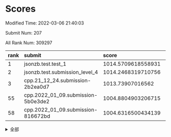 # Scores

Modified Time: 2022-03-06 21:40:03

Submit Num: 207

All Rank Num: 309297

| rank |               submit               |       score        |       sigma        | pk_num |
| :--- | :--------------------------------- | :----------------- | :----------------- | :----- |
| 1    | jsonzb.test.test_1                 | 1014.5709618558931 | 0.866202087134193  | 5973   |
| 2    | jsonzb.test.submission_level_4     | 1014.2468319710756 | 0.8259996611372524 | 5977   |
| 3    | cpp.21_12_24.submission-2b2ea0d7   | 1013.73907016562   | 0.811132186297484  | 5978   |
| 55   | cpp.2022_01_09.submission-5b0e3de2 | 1004.8804903206715 | 0.7164272256007994 | 5979   |
| 58   | cpp.2022_01_09.submission-816672bd | 1004.6316500434139 | 0.7018943423732757 | 5980   |


<details>
<summary>全部</summary>

| rank |                 submit                 |       score        |       sigma        | pk_num |
| :--- | :------------------------------------- | :----------------- | :----------------- | :----- |
| 1    | jsonzb.test.test_1                     | 1014.5709618558931 | 0.866202087134193  | 5973   |
| 2    | jsonzb.test.submission_level_4         | 1014.2468319710756 | 0.8259996611372524 | 5977   |
| 3    | cpp.21_12_24.submission-2b2ea0d7       | 1013.73907016562   | 0.811132186297484  | 5978   |
| 4    | gobigger.level_3.submission_level_3_31 | 1011.5093538156812 | 0.7586773919511003 | 5982   |
| 5    | gobigger.level_3.submission_level_3_45 | 1011.4372124858279 | 0.7827592580757876 | 5980   |
| 6    | gobigger.level_3.submission_level_3_22 | 1011.1466966325235 | 0.7605765062359461 | 5973   |
| 7    | gobigger.level_3.submission_level_3_32 | 1010.9930988645855 | 0.7809466530946807 | 5971   |
| 8    | gobigger.level_3.submission_level_3_4  | 1010.8008862208952 | 0.7827613802888097 | 5974   |
| 9    | gobigger.level_3.submission_level_3_44 | 1010.7782450142428 | 0.7721889401943678 | 5975   |
| 10   | gobigger.level_3.submission_level_3_46 | 1010.7047982091573 | 0.7790444180106206 | 5976   |
| 11   | gobigger.level_3.submission_level_3_20 | 1010.5210791142199 | 0.7794628901994191 | 5981   |
| 12   | gobigger.level_3.submission_level_3_25 | 1010.4411687849828 | 0.7700290375540382 | 5977   |
| 13   | gobigger.level_3.submission_level_3_23 | 1010.4003467163824 | 0.7834102817177119 | 5976   |
| 14   | gobigger.level_3.submission_level_3_38 | 1010.319418281606  | 0.7588824913426955 | 5975   |
| 15   | gobigger.level_3.submission_level_3_35 | 1010.2100668691435 | 0.7398477016796609 | 5981   |
| 16   | gobigger.level_3.submission_level_3_28 | 1010.1950054133516 | 0.7857778505288867 | 5981   |
| 17   | gobigger.level_3.submission_level_3_9  | 1010.1483871721488 | 0.7710935477101718 | 5975   |
| 18   | gobigger.level_3.submission_level_3_8  | 1010.132070412714  | 0.7427673606848406 | 5974   |
| 19   | gobigger.level_3.submission_level_3_21 | 1010.1039473196314 | 0.7588193903281617 | 5975   |
| 20   | gobigger.level_3.submission_level_3_0  | 1010.0514769407367 | 0.7538740355608331 | 5970   |
| 21   | gobigger.level_3.submission_level_3_17 | 1009.9820750262573 | 0.7673837916929462 | 5978   |
| 22   | gobigger.level_3.submission_level_3_2  | 1009.9694100532513 | 0.7456269021603522 | 5977   |
| 23   | gobigger.level_3.submission_level_3_27 | 1009.9504626866152 | 0.7566725496403602 | 5974   |
| 24   | gobigger.level_3.submission_level_3_18 | 1009.9288008561592 | 0.7488371168380399 | 5976   |
| 25   | gobigger.level_3.submission_level_3_14 | 1009.9083263262881 | 0.7438548698622647 | 5977   |
| 26   | gobigger.level_3.submission_level_3_12 | 1009.8977899404643 | 0.7523756074223582 | 5979   |
| 27   | gobigger.level_3.submission_level_3_43 | 1009.8473276035324 | 0.7615624504394988 | 5975   |
| 28   | gobigger.level_3.submission_level_3_26 | 1009.8361025143107 | 0.7581174254630199 | 5979   |
| 29   | gobigger.level_3.submission_level_3_34 | 1009.66458582438   | 0.7432209842561947 | 5974   |
| 30   | gobigger.level_3.submission_level_3_48 | 1009.6394989046297 | 0.7551368717047547 | 5978   |
| 31   | gobigger.level_3.submission_level_3_6  | 1009.6278944644471 | 0.7596518518114527 | 5978   |
| 32   | gobigger.level_3.submission_level_3_47 | 1009.6176340197202 | 0.7510828241740891 | 5971   |
| 33   | gobigger.level_3.submission_level_3_41 | 1009.5807448564811 | 0.7517860323549526 | 5977   |
| 34   | gobigger.level_3.submission_level_3_36 | 1009.5144313045694 | 0.7365451960020968 | 5977   |
| 35   | gobigger.level_3.submission_level_3_30 | 1009.465457263266  | 0.7540743877954508 | 5977   |
| 36   | gobigger.level_3.submission_level_3_29 | 1009.4597635207278 | 0.7530644725410085 | 5979   |
| 37   | gobigger.level_3.submission_level_3_16 | 1009.399718274087  | 0.7858486062271148 | 5982   |
| 38   | gobigger.level_3.submission_level_3_42 | 1009.3986574629149 | 0.7580307620302476 | 5975   |
| 39   | gobigger.level_3.submission_level_3_11 | 1009.3565931241192 | 0.7509664552219213 | 5975   |
| 40   | gobigger.level_3.submission_level_3_40 | 1009.355642435624  | 0.7483380004887106 | 5975   |
| 41   | gobigger.level_3.submission_level_3_15 | 1009.2396071013285 | 0.7411734304868637 | 5973   |
| 42   | gobigger.level_3.submission_level_3_19 | 1009.1907160475082 | 0.7548400426426365 | 5979   |
| 43   | gobigger.level_3.submission_level_3_37 | 1009.010389708964  | 0.7368953568222832 | 5975   |
| 44   | gobigger.level_3.submission_level_3_10 | 1008.9977339306071 | 0.7564484416054257 | 5970   |
| 45   | gobigger.level_3.submission_level_3_5  | 1008.9613124457776 | 0.7331988905648846 | 5976   |
| 46   | gobigger.level_3.submission_level_3_1  | 1008.9598117192727 | 0.7474070119925165 | 5973   |
| 47   | gobigger.level_3.submission_level_3_33 | 1008.9097398796284 | 0.7624526091301084 | 5979   |
| 48   | gobigger.level_3.submission_level_3_49 | 1008.903499506068  | 0.7519823218547127 | 5977   |
| 49   | gobigger.level_3.submission_level_3_24 | 1008.755385451888  | 0.7396579679758813 | 5978   |
| 50   | gobigger.level_3.submission_level_3_39 | 1008.746976706443  | 0.7498533521437009 | 5979   |
| 51   | gobigger.level_3.submission_level_3_13 | 1008.7159705036404 | 0.7552392780471587 | 5976   |
| 52   | gobigger.level_3.submission_level_3_7  | 1008.528536960165  | 0.7433630611358263 | 5979   |
| 53   | gobigger.level_3.submission_level_3_3  | 1007.229685388001  | 0.7396834834815318 | 5974   |
| 54   | gobigger.level_1.submission_level_1_4  | 1005.0893458802658 | 0.7371619153448419 | 5972   |
| 55   | cpp.2022_01_09.submission-5b0e3de2     | 1004.8804903206715 | 0.7164272256007994 | 5979   |
| 56   | gobigger.level_1.submission_level_1_36 | 1004.8077914625724 | 0.7297796297472673 | 5979   |
| 57   | gobigger.level_1.submission_level_1_24 | 1004.6886065623579 | 0.7154572383898382 | 5983   |
| 58   | cpp.2022_01_09.submission-816672bd     | 1004.6316500434139 | 0.7018943423732757 | 5980   |
| 59   | gobigger.level_1.submission_level_1_46 | 1004.5399955209284 | 0.7093503625966263 | 5974   |
| 60   | gobigger.level_1.submission_level_1_37 | 1004.5316164295926 | 0.7128526390127264 | 5979   |
| 61   | gobigger.level_1.submission_level_1_12 | 1004.3262112778264 | 0.7223112301156362 | 5975   |
| 62   | gobigger.level_1.submission_level_1_41 | 1004.3153072934243 | 0.7199029838005302 | 5975   |
| 63   | gobigger.level_1.submission_level_1_9  | 1004.1603690393941 | 0.7118812548558096 | 5973   |
| 64   | gobigger.level_1.submission_level_1_10 | 1004.1026473159118 | 0.7155580356326237 | 5983   |
| 65   | gobigger.level_1.submission_level_1_2  | 1004.0847400053781 | 0.7238312209052672 | 5981   |
| 66   | gobigger.level_1.submission_level_1_3  | 1004.0226795442952 | 0.7146364609540827 | 5979   |
| 67   | gobigger.level_1.submission_level_1_34 | 1004.0110614845394 | 0.7264025184613268 | 5981   |
| 68   | gobigger.level_1.submission_level_1_43 | 1003.9440989351908 | 0.7241985296985255 | 5975   |
| 69   | gobigger.level_1.submission_level_1_49 | 1003.8944892875131 | 0.7136284366016514 | 5977   |
| 70   | gobigger.level_1.submission_level_1_48 | 1003.8511870121015 | 0.7222597143174259 | 5974   |
| 71   | gobigger.level_1.submission_level_1_27 | 1003.8003557010136 | 0.7204236955138736 | 5976   |
| 72   | gobigger.level_1.submission_level_1_35 | 1003.5897304513529 | 0.7190741112421571 | 5977   |
| 73   | gobigger.level_1.submission_level_1_38 | 1003.5394415047908 | 0.7184314675284509 | 5977   |
| 74   | gobigger.level_1.submission_level_1_16 | 1003.5158009136941 | 0.7094433986100668 | 5975   |
| 75   | gobigger.level_1.submission_level_1_20 | 1003.5129672927512 | 0.709392096052489  | 5978   |
| 76   | gobigger.level_1.submission_level_1_32 | 1003.4910730888759 | 0.7142604505583553 | 5973   |
| 77   | gobigger.level_1.submission_level_1_6  | 1003.4333405162008 | 0.7218224156613351 | 5979   |
| 78   | gobigger.level_1.submission_level_1_25 | 1003.3818432850227 | 0.7224801031221726 | 5970   |
| 79   | gobigger.level_1.submission_level_1_19 | 1003.3786626493213 | 0.7093665750256596 | 5984   |
| 80   | gobigger.level_1.submission_level_1_5  | 1003.3381164625991 | 0.7142905266652396 | 5983   |
| 81   | gobigger.level_1.submission_level_1_28 | 1003.317282341346  | 0.7016616198050547 | 5977   |
| 82   | gobigger.level_1.submission_level_1_0  | 1003.2529620459695 | 0.7208476836163455 | 5983   |
| 83   | gobigger.level_1.submission_level_1_45 | 1003.1781795645696 | 0.711481553749271  | 5975   |
| 84   | gobigger.level_1.submission_level_1_47 | 1003.1618445589354 | 0.7184732810017467 | 5975   |
| 85   | gobigger.level_1.submission_level_1_7  | 1003.1289040115175 | 0.7160814961313686 | 5979   |
| 86   | gobigger.level_1.submission_level_1_15 | 1003.1238243554683 | 0.7098392384706552 | 5977   |
| 87   | gobigger.level_1.submission_level_1_8  | 1003.0874116082023 | 0.727031327885244  | 5980   |
| 88   | gobigger.level_1.submission_level_1_14 | 1003.0405162685888 | 0.7116665330083741 | 5975   |
| 89   | gobigger.level_1.submission_level_1_21 | 1002.9306874385896 | 0.7286363958058304 | 5977   |
| 90   | gobigger.level_1.submission_level_1_18 | 1002.8855909548873 | 0.7202049437799054 | 5978   |
| 91   | gobigger.level_1.submission_level_1_39 | 1002.8760767332184 | 0.7048037563815006 | 5978   |
| 92   | gobigger.level_1.submission_level_1_1  | 1002.840905190248  | 0.7151163302128649 | 5977   |
| 93   | gobigger.level_1.submission_level_1_31 | 1002.8279557730848 | 0.7173479153573057 | 5982   |
| 94   | gobigger.level_1.submission_level_1_13 | 1002.8020194036843 | 0.7147402272540858 | 5974   |
| 95   | gobigger.level_1.submission_level_1_44 | 1002.7538694543504 | 0.7190327792176562 | 5973   |
| 96   | gobigger.level_1.submission_level_1_30 | 1002.741966416908  | 0.7166358044003416 | 5983   |
| 97   | gobigger.level_1.submission_level_1_11 | 1002.64253329934   | 0.7166676211879193 | 5974   |
| 98   | gobigger.level_1.submission_level_1_33 | 1002.5315223924594 | 0.7152349384998042 | 5978   |
| 99   | gobigger.level_1.submission_level_1_17 | 1002.4930473299157 | 0.7103509953301521 | 5973   |
| 100  | gobigger.level_1.submission_level_1_23 | 1002.2728408472367 | 0.7150413765346229 | 5974   |
| 101  | gobigger.level_1.submission_level_1_22 | 1002.2305380451586 | 0.7063591578923553 | 5973   |
| 102  | gobigger.level_1.submission_level_1_29 | 1001.9956020791151 | 0.7050773405479357 | 5981   |
| 103  | gobigger.level_1.submission_level_1_42 | 1001.9365900587343 | 0.7082657004516715 | 5979   |
| 104  | gobigger.level_1.submission_level_1_40 | 1001.8968626843244 | 0.7307941056600296 | 5971   |
| 105  | gobigger.level_1.submission_level_1_26 | 1001.6354014134979 | 0.7208985677957743 | 5980   |
| 106  | gobigger.random.submission_random_28   | 997.0751508678585  | 0.6969652808437136 | 5980   |
| 107  | gobigger.random.submission_random_25   | 997.059088463858   | 0.7101316089776895 | 5978   |
| 108  | gobigger.random.submission_random_1    | 996.984723877134   | 0.6989389984427081 | 5971   |
| 109  | gobigger.random.submission_random_40   | 996.9126978266447  | 0.7102498622905606 | 5977   |
| 110  | gobigger.random.submission_random_44   | 996.7668239260249  | 0.699935472275943  | 5976   |
| 111  | gobigger.random.submission_random_49   | 996.6686687199856  | 0.7042796940733929 | 5974   |
| 112  | gobigger.random.submission_random_13   | 996.6602590087234  | 0.7077705950184723 | 5974   |
| 113  | gobigger.random.submission_random_42   | 996.5326661252323  | 0.7086048267190297 | 5973   |
| 114  | gobigger.random.submission_random_36   | 996.5217188192881  | 0.6972896534685117 | 5973   |
| 115  | gobigger.random.submission_random_6    | 996.4962945748766  | 0.717643146324862  | 5975   |
| 116  | gobigger.random.submission_random_26   | 996.4909472988853  | 0.69726817710066   | 5981   |
| 117  | gobigger.random.submission_random_34   | 996.4582492513454  | 0.707077364742818  | 5977   |
| 118  | gobigger.random.submission_random_3    | 996.374958073787   | 0.7091365563360149 | 5977   |
| 119  | gobigger.random.submission_random_10   | 996.3398638650312  | 0.7202124752344552 | 5979   |
| 120  | gobigger.random.submission_random_4    | 996.3278752473905  | 0.7078053102812372 | 5980   |
| 121  | gobigger.random.submission_random_43   | 996.2398915332411  | 0.7174285936445908 | 5976   |
| 122  | gobigger.random.submission_random_23   | 996.1309802518978  | 0.7016984483631957 | 5974   |
| 123  | gobigger.random.submission_random_20   | 996.1256893173424  | 0.7002631400990704 | 5976   |
| 124  | gobigger.random.submission_random_38   | 996.1206656067753  | 0.6976370013445509 | 5975   |
| 125  | gobigger.random.submission_random_24   | 996.1114495574773  | 0.7002448972550365 | 5974   |
| 126  | gobigger.random.submission_random_9    | 996.084534268208   | 0.707861348746894  | 5980   |
| 127  | gobigger.random.submission_random_39   | 996.0738265763894  | 0.7095751954888786 | 5974   |
| 128  | gobigger.random.submission_random_46   | 996.0715967576152  | 0.7011910986372762 | 5977   |
| 129  | gobigger.random.submission_random_15   | 996.0257809333388  | 0.7024509715008814 | 5972   |
| 130  | gobigger.random.submission_random_33   | 996.0177215977978  | 0.7026224662089758 | 5980   |
| 131  | gobigger.random.submission_random_19   | 996.003155069635   | 0.7144924142093105 | 5980   |
| 132  | gobigger.random.submission_random_14   | 995.8625161384815  | 0.7148981049841697 | 5971   |
| 133  | gobigger.random.submission_random_16   | 995.8278147888285  | 0.7096081468198313 | 5981   |
| 134  | gobigger.random.submission_random_41   | 995.8169859277994  | 0.7121823931443904 | 5980   |
| 135  | gobigger.random.submission_random_37   | 995.7935068768401  | 0.7214025607388522 | 5978   |
| 136  | gobigger.random.submission_random_48   | 995.7924173946877  | 0.7100638935576061 | 5977   |
| 137  | gobigger.random.submission_random_32   | 995.7895674565841  | 0.7346629943197589 | 5977   |
| 138  | gobigger.random.submission_random_27   | 995.7519158454602  | 0.7131343178559171 | 5982   |
| 139  | gobigger.random.submission_random_47   | 995.6999204149863  | 0.7171655031387316 | 5979   |
| 140  | gobigger.random.submission_random_35   | 995.6538532189622  | 0.7198727898675307 | 5971   |
| 141  | gobigger.random.submission_random_7    | 995.650358273558   | 0.7194875787882752 | 5978   |
| 142  | gobigger.random.submission_random_0    | 995.5579397193538  | 0.7080988079656404 | 5974   |
| 143  | gobigger.random.submission_random_8    | 995.5296201297818  | 0.7183650883898    | 5977   |
| 144  | gobigger.random.submission_random_21   | 995.4950874228163  | 0.7089427922549013 | 5982   |
| 145  | gobigger.random.submission_random_11   | 995.3973516410819  | 0.7130112952482848 | 5974   |
| 146  | gobigger.random.submission_random_45   | 995.3470639970029  | 0.7129169105985707 | 5974   |
| 147  | gobigger.random.submission_random_22   | 995.2869357042655  | 0.7139339495591753 | 5980   |
| 148  | gobigger.random.submission_random_12   | 995.2369342698483  | 0.6973245014024868 | 5978   |
| 149  | gobigger.random.submission_random_2    | 995.2306332523667  | 0.7215246282678206 | 5976   |
| 150  | gobigger.random.submission_random_18   | 995.2150705146558  | 0.7104631576802576 | 5975   |
| 151  | gobigger.random.submission_random_29   | 995.0383082831866  | 0.7185619533978298 | 5975   |
| 152  | gobigger.random.submission_random_31   | 994.8468113842914  | 0.7220342552652731 | 5978   |
| 153  | gobigger.level_2.submission_level_2_24 | 994.7924822626089  | 0.7265149159794245 | 5972   |
| 154  | gobigger.random.submission_random_5    | 994.457023151007   | 0.7245123996538823 | 5979   |
| 155  | gobigger.level_2.submission_level_2_41 | 994.406934473285   | 0.720859510509457  | 5979   |
| 156  | gobigger.random.submission_random_30   | 994.2910369598229  | 0.7318408868197145 | 5980   |
| 157  | gobigger.random.submission_random_17   | 994.2281860555868  | 0.7181396692570202 | 5977   |
| 158  | gobigger.level_2.submission_level_2_9  | 994.0951737453988  | 0.7444359090600856 | 5976   |
| 159  | gobigger.level_2.submission_level_2_13 | 993.7117343281641  | 0.7456576384282784 | 5981   |
| 160  | gobigger.level_2.submission_level_2_34 | 993.709686924785   | 0.7366853572006224 | 5980   |
| 161  | gobigger.level_2.submission_level_2_14 | 993.4981283477214  | 0.7628748752487161 | 5972   |
| 162  | gobigger.level_2.submission_level_2_3  | 993.246988661259   | 0.7294188600952818 | 5977   |
| 163  | gobigger.level_2.submission_level_2_47 | 993.1476430067014  | 0.7336965827667725 | 5977   |
| 164  | gobigger.level_2.submission_level_2_22 | 993.0833863156138  | 0.7462807514363489 | 5975   |
| 165  | gobigger.level_2.submission_level_2_19 | 993.0776016819032  | 0.7317623924852897 | 5976   |
| 166  | gobigger.level_2.submission_level_2_6  | 993.0566198088053  | 0.7234031050260357 | 5984   |
| 167  | gobigger.level_2.submission_level_2_7  | 993.0239270614533  | 0.7337310997691    | 5975   |
| 168  | gobigger.level_2.submission_level_2_30 | 992.972525103511   | 0.7413887419046025 | 5978   |
| 169  | gobigger.level_2.submission_level_2_12 | 992.9437860430137  | 0.7271409008607534 | 5974   |
| 170  | gobigger.level_2.submission_level_2_23 | 992.8711078496214  | 0.7509438040125946 | 5980   |
| 171  | gobigger.level_2.submission_level_2_44 | 992.8171433848829  | 0.7366382363188961 | 5973   |
| 172  | gobigger.level_2.submission_level_2_27 | 992.7913986470625  | 0.7256614047334983 | 5980   |
| 173  | gobigger.level_2.submission_level_2_10 | 992.7610913072849  | 0.7340701246304976 | 5973   |
| 174  | gobigger.level_2.submission_level_2_46 | 992.7398303695277  | 0.751763770705562  | 5972   |
| 175  | gobigger.level_2.submission_level_2_49 | 992.7316387231656  | 0.7350200918136327 | 5975   |
| 176  | gobigger.level_2.submission_level_2_20 | 992.7282080160546  | 0.7412573344975184 | 5976   |
| 177  | gobigger.level_2.submission_level_2_1  | 992.6305524290411  | 0.7424117577822682 | 5977   |
| 178  | gobigger.level_2.submission_level_2_4  | 992.3134071786313  | 0.7367002108738759 | 5975   |
| 179  | gobigger.level_2.submission_level_2_25 | 992.2655157813971  | 0.7482275552637357 | 5978   |
| 180  | gobigger.level_2.submission_level_2_39 | 992.256191358101   | 0.7488433223018431 | 5974   |
| 181  | gobigger.level_2.submission_level_2_2  | 992.2365198971856  | 0.7295313181061452 | 5974   |
| 182  | gobigger.level_2.submission_level_2_0  | 992.2192069120163  | 0.7579253210225673 | 5982   |
| 183  | gobigger.level_2.submission_level_2_38 | 992.072534031327   | 0.7545971448807863 | 5979   |
| 184  | gobigger.level_2.submission_level_2_8  | 992.0472800801703  | 0.7421225212857375 | 5973   |
| 185  | gobigger.level_2.submission_level_2_40 | 992.0303458442313  | 0.7412245554899086 | 5982   |
| 186  | gobigger.level_2.submission_level_2_42 | 992.0165923083549  | 0.7378575560479927 | 5976   |
| 187  | gobigger.level_2.submission_level_2_29 | 991.8218081218213  | 0.7428489119159046 | 5977   |
| 188  | gobigger.level_2.submission_level_2_21 | 991.776644343954   | 0.7483981278116226 | 5974   |
| 189  | gobigger.level_2.submission_level_2_32 | 991.7661031535464  | 0.7639388665460628 | 5975   |
| 190  | gobigger.level_2.submission_level_2_43 | 991.6595849994918  | 0.7413678202408296 | 5977   |
| 191  | gobigger.level_2.submission_level_2_33 | 991.5537093336367  | 0.7297132227969917 | 5980   |
| 192  | gobigger.level_2.submission_level_2_37 | 991.5370825510832  | 0.7513140494500706 | 5978   |
| 193  | gobigger.level_2.submission_level_2_45 | 991.5248530679011  | 0.7369460338153667 | 5972   |
| 194  | gobigger.level_2.submission_level_2_11 | 991.4379006482453  | 0.7477741707123023 | 5975   |
| 195  | gobigger.level_2.submission_level_2_31 | 991.3443365461798  | 0.7614394523775528 | 5973   |
| 196  | gobigger.level_2.submission_level_2_5  | 991.2935381574699  | 0.760828133531274  | 5975   |
| 197  | gobigger.level_2.submission_level_2_36 | 991.2550537083034  | 0.7374746363350961 | 5979   |
| 198  | gobigger.level_2.submission_level_2_16 | 991.2183803703218  | 0.7509159173013139 | 5974   |
| 199  | gobigger.level_2.submission_level_2_18 | 991.2127746943664  | 0.7659243678311699 | 5979   |
| 200  | gobigger.level_2.submission_level_2_26 | 991.2121493988446  | 0.7454248035803175 | 5981   |
| 201  | gobigger.level_2.submission_level_2_17 | 991.09966831655    | 0.7316754767784875 | 5978   |
| 202  | gobigger.level_2.submission_level_2_35 | 990.9783769877345  | 0.7512041140120133 | 5979   |
| 203  | gobigger.level_2.submission_level_2_15 | 990.7314053866728  | 0.7679900970049276 | 5980   |
| 204  | gobigger.level_2.submission_level_2_48 | 990.3734933456988  | 0.7623133859442484 | 5976   |
| 205  | gobigger.level_2.submission_level_2_28 | 989.3297173209671  | 0.7648370934577707 | 5978   |
| 206  | gobigger.none.submission_none_1        | 976.9296672868054  | 1.4122965720817955 | 5981   |
| 207  | gobigger.none.submission_none_0        | 976.0953865104076  | 1.47520978152872   | 5977   |

</details>